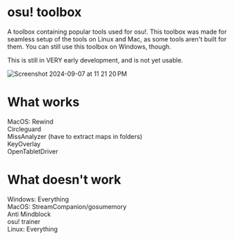 # osu! toolbox
A toolbox containing popular tools used for osu!.
This toolbox was made for seamless setup of the tools on Linux and Mac, as some tools aren't built for them.
You can still use this toolbox on Windows, though.

This is still in VERY early development, and is not yet usable.

![Screenshot 2024-09-07 at 11 21 20 PM](https://github.com/user-attachments/assets/22f45eef-b3ee-4ce3-81aa-1242dc6c1a49)

# What works
MacOS: Rewind<br/>
       Circleguard<br/>
       MissAnalyzer (have to extract maps in folders)<br/>
       KeyOverlay<br/>
       OpenTabletDriver<br/>

# What doesn't work
Windows: Everything<br/>
MacOS: StreamCompanion/gosumemory<br/>
       Anti Mindblock<br/>
       osu! trainer<br/>
Linux: Everything<br/>
